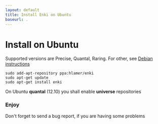 ```yaml
---
layout: default
title: Install Enki on Ubuntu
baseurl: .
---
```



# Install on Ubuntu

Supported versions are Precise, Quantal, Raring. For other, see [Debian instructions](install-debian.html)

    sudo add-apt-repository ppa:hlamer/enki
    sudo apt-get update
    sudo apt-get install enki

On Ubuntu **quantal** (12.10) you shall enable **universe** repositories

### Enjoy
Don't forget to send a bug report, if you are having some problems
